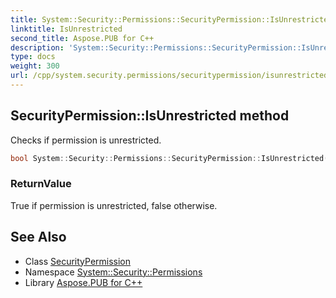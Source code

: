 ```yaml
---
title: System::Security::Permissions::SecurityPermission::IsUnrestricted method
linktitle: IsUnrestricted
second_title: Aspose.PUB for C++
description: 'System::Security::Permissions::SecurityPermission::IsUnrestricted method. Checks if permission is unrestricted in C++.'
type: docs
weight: 300
url: /cpp/system.security.permissions/securitypermission/isunrestricted/
---
```

## SecurityPermission::IsUnrestricted method


Checks if permission is unrestricted.

```cpp
bool System::Security::Permissions::SecurityPermission::IsUnrestricted()
```


### ReturnValue

True if permission is unrestricted, false otherwise.

## See Also

* Class [SecurityPermission](../)
* Namespace [System::Security::Permissions](../../)
* Library [Aspose.PUB for C++](../../../)
